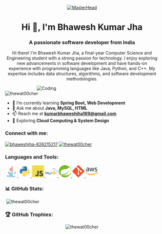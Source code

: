 <p align="center">
  <a href="https://github.com/TheWat00cher">
    <img src="https://media1.tenor.com/m/CzdMW7wnLn8AAAAC/coding.gif" alt="MasterHead" />
  </a>
</p>

<h1 align="center">Hi 👋, I'm Bhawesh Kumar Jha</h1>
<h3 align="center">A passionate software developer from India</h3>

<p align="center">Hi there! I'm Bhawesh Kumar Jha, a final-year Computer Science and Engineering student with a strong passion for technology. I enjoy exploring new advancements in software development and have hands-on experience with programming languages like Java, Python, and C++. My expertise includes data structures, algorithms, and software development methodologies.</p>

<img align="right" alt="Coding" width="400" src="https://img.freepik.com/premium-vector/illustration-web-development-programmer-coding-website_746655-2880.jpg">

<p align="left"> <img src="https://komarev.com/ghpvc/?username=thewat00cher&label=Profile%20views&color=0e75b6&style=flat" alt="thewat00cher" /> </p>

- 🌱 I’m currently learning **Spring Boot, Web Development**
- 💬 Ask me about **Java, MySQL, HTML**
- 📫 Reach me at **kumarbhaweshjha169@gmail.com**
- 🚀 Exploring **Cloud Computing & System Design**

<h3 align="left">Connect with me:</h3>
<p align="left">
<a href="https://linkedin.com/in/bhaweshjha-826215217" target="blank"><img align="center" src="https://raw.githubusercontent.com/rahuldkjain/github-profile-readme-generator/master/src/images/icons/Social/linked-in-alt.svg" alt="bhaweshjha-826215217" height="30" width="40" /></a>
<a href="https://instagram.com/thewat00cher" target="blank"><img align="center" src="https://raw.githubusercontent.com/rahuldkjain/github-profile-readme-generator/master/src/images/icons/Social/instagram.svg" alt="thewat00cher" height="30" width="40" /></a>
</p>

<h3 align="left">Languages and Tools:</h3>
<p align="left">
  <a href="https://www.java.com" target="_blank"> <img src="https://raw.githubusercontent.com/devicons/devicon/master/icons/java/java-original.svg" alt="Java" width="40" height="40"/> </a>
  <a href="https://www.python.org/" target="_blank"> <img src="https://raw.githubusercontent.com/devicons/devicon/master/icons/python/python-original.svg" alt="Python" width="40" height="40"/> </a>
  <a href="https://developer.mozilla.org/en-US/docs/Web/JavaScript" target="_blank"> <img src="https://raw.githubusercontent.com/devicons/devicon/master/icons/javascript/javascript-original.svg" alt="JavaScript" width="40" height="40"/> </a>
  <a href="https://www.mysql.com/" target="_blank"> <img src="https://raw.githubusercontent.com/devicons/devicon/master/icons/mysql/mysql-original-wordmark.svg" alt="MySQL" width="40" height="40"/> </a>
  <a href="https://spring.io/projects/spring-boot" target="_blank"> <img src="https://raw.githubusercontent.com/devicons/devicon/master/icons/spring/spring-original.svg" alt="Spring Boot" width="40" height="40"/> </a>
  <a href="https://git-scm.com/" target="_blank"> <img src="https://raw.githubusercontent.com/devicons/devicon/master/icons/git/git-original.svg" alt="Git" width="40" height="40"/> </a>
  <a href="https://aws.amazon.com" target="_blank"> <img src="https://raw.githubusercontent.com/devicons/devicon/master/icons/amazonwebservices/amazonwebservices-original-wordmark.svg" alt="AWS" width="40" height="40"/> </a>
</p>

<h3 align="left">📊 GitHub Stats:</h3>
<p>&nbsp;<img align="center" src="https://github-readme-stats.vercel.app/api?username=thewat00cher&show_icons=true&locale=en" alt="thewat00cher" /></p>
<!-- <p><img align="center" src="https://github-readme-streak-stats.herokuapp.com/?user=thewat00cher&" alt="thewat00cher" /></p>
 -->
<h3 align="left">🏆 GitHub Trophies:</h3>
<p align="center"> <img src="https://github-profile-trophy.vercel.app/?username=thewat00cher&margin-w=15" alt="thewat00cher" /> </p>
